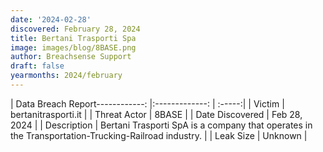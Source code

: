 ```yaml
---
date: '2024-02-28'
discovered: February 28, 2024
title: Bertani Trasporti Spa
image: images/blog/8BASE.png
author: Breachsense Support
draft: false
yearmonths: 2024/february
---
```


| Data Breach Report------------:     |:-------------:    | :-----:|
| Victim      | bertanitrasporti.it      | 
| Threat Actor      | 8BASE      | 
| Date Discovered      | Feb 28, 2024      | 
| Description      | Bertani Trasporti SpA is a company that operates in the Transportation-Trucking-Railroad industry.      | 
| Leak Size      | Unknown      | 


